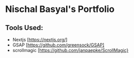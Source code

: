 # Nischal Basyal's Portfolio

## Tools Used:
- Nextjs [https://nextjs.org/]
- GSAP [https://github.com/greensock/GSAP]
- scrollmagic [https://github.com/janpaepke/ScrollMagic}
